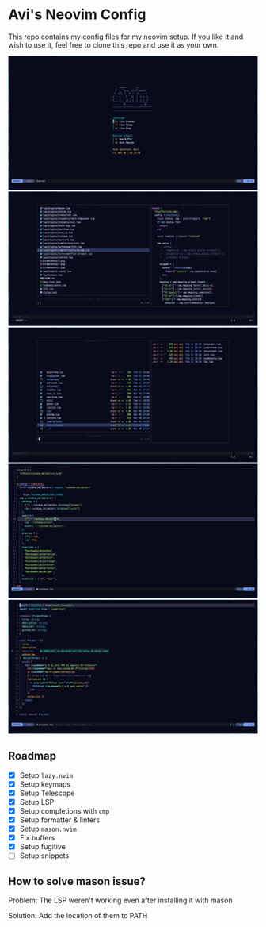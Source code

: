 # Avi's Neovim Config

This repo contains my config files for my neovim setup. If you like it and wish to use it, feel free to clone this repo and use it as your own.

<img src="./screenshots/4.png" />
<img src="./screenshots/5.png" />
<img src="./screenshots/6.png" />
<img src="./screenshots/7.png" />
<img src="./screenshots/8.png" />

## Roadmap

- [x] Setup `lazy.nvim`
- [x] Setup keymaps
- [x] Setup Telescope
- [x] Setup LSP
- [x] Setup completions with `cmp`
- [x] Setup formatter & linters
- [x] Setup `mason.nvim`
- [x] Fix buffers
- [x] Setup fugitive
- [ ] Setup snippets

## How to solve mason issue?

Problem: The LSP weren't working even after installing it with mason

Solution: Add the location of them to PATH
